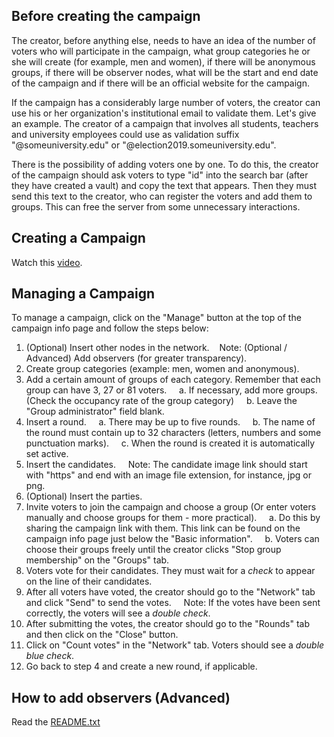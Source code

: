 ## Before creating the campaign

The creator, before anything else, needs to have an idea of the number of voters who will participate in the campaign, what group categories he or she will create (for example, men and women), if there will be anonymous groups, if there will be observer nodes, what will be the start and end date of the campaign and if there will be an official website for the campaign.

If the campaign has a considerably large number of voters, the creator can use his or her organization's institutional email to validate them. Let's give an example. The creator of a campaign that involves all students, teachers and university employees could use as validation suffix "@someuniversity.edu" or "@election2019.someuniversity.edu".

There is the possibility of adding voters one by one. To do this, the creator of the campaign should ask voters to type "id" into the search bar (after they have created a vault) and copy the text that appears. Then they must send this text to the creator, who can register the voters and add them to groups. This can free the server from some unnecessary interactions.

## Creating a Campaign

Watch this [video](https://www.youtube.com/watch?v=JVGMO7cArDg).

## Managing a Campaign

To manage a campaign, click on the "Manage" button at the top of the campaign info page and follow the steps below:

1. (Optional) Insert other nodes in the network.
   Note: (Optional / Advanced) Add observers (for greater transparency).
2. Create group categories (example: men, women and anonymous).
3. Add a certain amount of groups of each category. Remember that each group can have 3, 27 or 81 voters.
    a. If necessary, add more groups. (Check the occupancy rate of the group category)
    b. Leave the "Group administrator" field blank.
4. Insert a round.
    a. There may be up to five rounds.
    b. The name of the round must contain up to 32 characters (letters, numbers and some punctuation marks).
    c. When the round is created it is automatically set active.
5. Insert the candidates.
    Note: The candidate image link should start with "https" and end with an image file extension, for instance, jpg or png.
6. (Optional) Insert the parties.
7. Invite voters to join the campaign and choose a group (Or enter voters manually and choose groups for them - more practical).
    a. Do this by sharing the campaign link with them. This link can be found on the campaign info page just below the "Basic information".
    b. Voters can choose their groups freely until the creator clicks "Stop group membership" on the "Groups" tab.
8. Voters vote for their candidates. They must wait for a *check* to appear on the line of their candidates.
9. After all voters have voted, the creator should go to the "Network" tab and click "Send" to send the votes.
    Note: If the votes have been sent correctly, the voters will see a *double check*.
10. After submitting the votes, the creator should go to the "Rounds" tab and then click on the "Close" button.
11. Click on "Count votes" in the "Network" tab. Voters should see a *double blue check*.
12. Go back to step 4 and create a new round, if applicable.

## How to add observers (Advanced)

Read the [README.txt](https://sourceforge.net/projects/kantcoin/files/)
